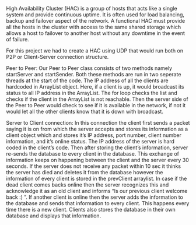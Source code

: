 
High Availability Cluster (HAC)  is a group of hosts that acts like a single system and provide continuous uptime. It is often used for
load balancing, backup and failover aspect of the network. A functional HAC must provide all the hosts in the cluster with access to the
same shared storage which allows a host to failover to another host without any downtime in the event of failure.

For this project we had to create a HAC using UDP  that would run both on P2P or Client-Server connection structure.

Peer to Peer:
Our Peer to Peer class consists of  two methods namely startServer and startSender. Both these methods are run in two seperate threads at
the start of the code. The IP address of all the clients are hardcoded in ArrayList object. Here, if a client is up, it would broadcast 
its status to all IP address in the ArrayList. The for loop checks the list and checks if the client in the ArrayList is not reachable. 
Then the server side of the Peer to Peer would check to see if it is available in the network, if not it would let all the other clients 
know that it is down with broadcast.


Server to Client connection:
In this connection the client first sends a packet saying it is on from which the server accepts and stores its information as a client 
object which and stores it’s IP address, port number, client number information, and it’s online status. The IP address of the server is
hard coded in the client’s code. Then after storing the client’s information, server re-sends the database to every client in the database.
This exchange of information keeps on happening between the client and the server every 30 seconds. If the server does not receive any 
packet within 10 sec it thinks the server has died and deletes it from the database however the information of every client is stored in 
the prevClient arraylist. In case if the dead client comes backs online then the server recognizes this and acknowledge it as an old client
and informs “Is our previous client welcome back :) ”. If another client is online then the server adds the information to the database and
sends that information to every client. This happens every time there is a new client. Clients also stores the database in their own 
database and displays that information.
